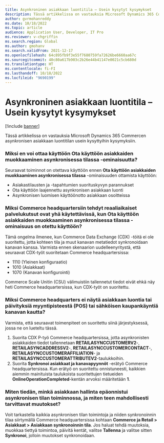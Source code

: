 ```yaml
---
title: Asynkroninen asiakkaan luontitila – Usein kysytyt kysymykset
description: Tässä artikkelissa on vastauksia Microsoft Dynamics 365 Commercen asynkronisen asiakkaan luontitilan usein kysyttyihin kysymyksiin.
author: gvrmohanreddy
ms.date: 10/18/2022
ms.topic: article
audience: Application User, Developer, IT Pro
ms.reviewer: v-chgriffin
ms.search.region: Global
ms.author: gmohanv
ms.search.validFrom: 2021-12-17
ms.openlocfilehash: 64c895fb9f3e55f7680759fa72626be6660aa67c
ms.sourcegitcommit: 40c80a617b903c2b26e44b41147e0021c5cb680d
ms.translationtype: HT
ms.contentlocale: fi-FI
ms.lasthandoff: 10/18/2022
ms.locfileid: "9690199"
---
```

# <a name="asynchronous-customer-creation-mode-faq"></a>Asynkroninen asiakkaan luontitila – Usein kysytyt kysymykset

[!include [banner](includes/banner.md)]

Tässä artikkelissa on vastauksia Microsoft Dynamics 365 Commercen asynkronisen asiakkaan luontitilan usein kysyttyihin kysymyksiin.

### <a name="why-cant-i-enable-the-enable-editing-customers-in-asynchronous-mode-feature"></a>Miksi en voi ottaa käyttöön Ota käyttöön asiakkaiden muokkaaminen asynkronisessa tilassa -ominaisuutta?

Seuraavat toiminnot on otettava käyttöön ennen **Ota käyttöön asiakkaiden muokkaaminen asynkronisessa tilassa** -ominaisuuden ottamista käyttöön:

- Asiakastilausten ja -tapahtumien suorituskyvyn parannukset
- Ota käyttöön laajennettu asynkronisen asiakkaan luonti
- Asynkronisen luomisen käyttöönotto asiakkaan osoitteissa

### <a name="why-do-i-still-see-real-time-service-calls-made-to-commerce-headquarters-after-the-enable-editing-customers-in-asynchronous-mode-feature-is-enabled"></a>Miksi Commerce headquartersiin tehdyt reaaliaikaiset palvelukutsut ovat yhä käytettävissä, kun Ota käyttöön asiakkaiden muokkaaminen asynkronisessa tilassa -ominaisuus on otettu käyttöön?

Tämä ongelma ilmenee, kun Commerce Data Exchange (CDX) -töitä ei ole suoritettu, jotta kohteen tila ja muut kanavan metatiedot synkronoidaan kanavan kanssa. Varmista ennen skenaarion uudelleenyritystä, että seuraavat CDX-työt suoritetaan Commerce headquartersissa:

- 1110 (Yleinen konfiguraatio)
- 1010 (Asiakkaat)
- 1070 (Kanavan konfigurointi)

Commerce Scale Unitin (CSU) välimuistiin tallennetut tiedot eivät ehkä näy heti Commerce headquartersissa, kun CDX-työt on suoritettu.

### <a name="why-doesnt-commerce-headquarters-show-customer-creation-or-updates-from-the-point-of-sale-pos-or-e-commerce-channel"></a>Miksi Commerce headquarters ei näytä asiakkaan luontia tai päivityksiä myyntipisteestä (POS) tai sähköisen kaupankäyntiä kanavan kautta?

Varmista, että seuraavat toimenpiteet on suoritettu siinä järjestyksessä, jossa ne on lueteltu tässä.

1. Suorita CDX P-työ Commerce headquartersissa, jotta asynkronisten asiakkaiden tiedot tallennetaan **RETAILASYNCCUSTOMERV2**-, **RETAILASYNCADDRESSV2**-, **RETAILASYNCCUSTOMERCONTACT**-, **RETAILASYNCCUSTOMERAFFILIATION**- ja **RETAILASYNCCUSTOMERATTRIBUTEV2**-taulukkoihin.
1. Suorita **Synkronoi asiakkaat ja kanavapyynnöt** -erätyö Commerce headquartersissa. Kun erätyö on suoritettu onnistuneesti, kaikkien aiemmin mainituista taulukoista suoritettujen tietueiden **OnlineOperationCompleted**-kentän arvoksi määritetään **1**.

### <a name="how-do-i-know-which-customer-management-in-asynchronous-mode-operation-has-failed-and-how-do-i-make-changes-if-they-are-required"></a>Miten tiedän, minkä asiakkaan hallinta epäonnistui asynkronisen tilan toiminnossa, ja miten teen mahdollisesti tarvittavat muutokset?

Voit tarkastella kaikkia asynkronisen tilan toimintoja ja niiden synkronoinnin tilaa siirtymällä Commerce headquartersissa kohtaan **Commerce ja Retail \> Asiakkaat \> Asiakkaan synkronoinnin tila**. Jos haluat tehdä muutoksia, muokkaa tiettyä toimintoa, päivitä kentät, valitse **Tallenna** ja valitse sitten **Synkronoi**, jolloin muutokset synkronoidaan.

